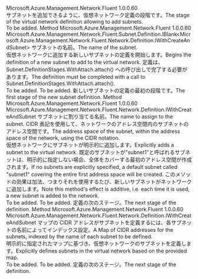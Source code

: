 <Type Name="IWithSubnet" FullName="Microsoft.Azure.Management.Network.Fluent.Network.Definition.IWithSubnet">
  <TypeSignature Language="C#" Value="public interface IWithSubnet" />
  <TypeSignature Language="ILAsm" Value=".class public interface auto ansi abstract IWithSubnet" />
  <TypeSignature Language="DocId" Value="T:Microsoft.Azure.Management.Network.Fluent.Network.Definition.IWithSubnet" />
  <TypeSignature Language="VB.NET" Value="Public Interface IWithSubnet" />
  <TypeSignature Language="F#" Value="type IWithSubnet = interface" />
  <AssemblyInfo>
    <AssemblyName>Microsoft.Azure.Management.Network.Fluent</AssemblyName>
    <AssemblyVersion>1.0.0.60</AssemblyVersion>
  </AssemblyInfo>
  <Interfaces />
  <Docs>
    <summary>
            <span data-ttu-id="916df-101">サブネットを追加できるように、仮想ネットワーク定義の段階です。</span><span class="sxs-lookup"><span data-stu-id="916df-101">The stage of the virtual network definition allowing to add subnets.</span></span>
            </summary>
    <remarks>To be added.</remarks>
  </Docs>
  <Members>
    <Member MemberName="DefineSubnet">
      <MemberSignature Language="C#" Value="public Microsoft.Azure.Management.Network.Fluent.Subnet.Definition.IBlank&lt;Microsoft.Azure.Management.Network.Fluent.Network.Definition.IWithCreateAndSubnet&gt; DefineSubnet (string name);" />
      <MemberSignature Language="ILAsm" Value=".method public hidebysig newslot virtual instance class Microsoft.Azure.Management.Network.Fluent.Subnet.Definition.IBlank`1&lt;class Microsoft.Azure.Management.Network.Fluent.Network.Definition.IWithCreateAndSubnet&gt; DefineSubnet(string name) cil managed" />
      <MemberSignature Language="DocId" Value="M:Microsoft.Azure.Management.Network.Fluent.Network.Definition.IWithSubnet.DefineSubnet(System.String)" />
      <MemberSignature Language="VB.NET" Value="Public Function DefineSubnet (name As String) As IBlank(Of IWithCreateAndSubnet)" />
      <MemberSignature Language="F#" Value="abstract member DefineSubnet : string -&gt; Microsoft.Azure.Management.Network.Fluent.Subnet.Definition.IBlank&lt;Microsoft.Azure.Management.Network.Fluent.Network.Definition.IWithCreateAndSubnet&gt;" Usage="iWithSubnet.DefineSubnet name" />
      <MemberType>Method</MemberType>
      <AssemblyInfo>
        <AssemblyName>Microsoft.Azure.Management.Network.Fluent</AssemblyName>
        <AssemblyVersion>1.0.0.60</AssemblyVersion>
      </AssemblyInfo>
      <ReturnValue>
        <ReturnType>Microsoft.Azure.Management.Network.Fluent.Subnet.Definition.IBlank&lt;Microsoft.Azure.Management.Network.Fluent.Network.Definition.IWithCreateAndSubnet&gt;</ReturnType>
      </ReturnValue>
      <Parameters>
        <Parameter Name="name" Type="System.String" />
      </Parameters>
      <Docs>
        <param name="name"><span data-ttu-id="916df-102">サブネットの名前。</span><span class="sxs-lookup"><span data-stu-id="916df-102">The name of the subnet.</span></span></param>
        <summary>
            <span data-ttu-id="916df-103">仮想ネットワークに追加する新しいサブネットの定義を開始します。</span><span class="sxs-lookup"><span data-stu-id="916df-103">Begins the definition of a new subnet to add to the virtual network.</span></span>
            <span data-ttu-id="916df-104">定義は、Subnet.DefinitionStages.WithAttach.attach() への呼び出しで完了する必要があります。</span><span class="sxs-lookup"><span data-stu-id="916df-104">The definition must be completed with a call to  Subnet.DefinitionStages.WithAttach.attach().</span></span>
            </summary>
        <returns>To be added.</returns>
        <remarks>To be added.</remarks>
        <return><span data-ttu-id="916df-105">新しいサブネットの定義の最初の段階です。</span><span class="sxs-lookup"><span data-stu-id="916df-105">The first stage of the new subnet definition.</span></span></return>
      </Docs>
    </Member>
    <Member MemberName="WithSubnet">
      <MemberSignature Language="C#" Value="public Microsoft.Azure.Management.Network.Fluent.Network.Definition.IWithCreateAndSubnet WithSubnet (string name, string cidr);" />
      <MemberSignature Language="ILAsm" Value=".method public hidebysig newslot virtual instance class Microsoft.Azure.Management.Network.Fluent.Network.Definition.IWithCreateAndSubnet WithSubnet(string name, string cidr) cil managed" />
      <MemberSignature Language="DocId" Value="M:Microsoft.Azure.Management.Network.Fluent.Network.Definition.IWithSubnet.WithSubnet(System.String,System.String)" />
      <MemberSignature Language="VB.NET" Value="Public Function WithSubnet (name As String, cidr As String) As IWithCreateAndSubnet" />
      <MemberSignature Language="F#" Value="abstract member WithSubnet : string * string -&gt; Microsoft.Azure.Management.Network.Fluent.Network.Definition.IWithCreateAndSubnet" Usage="iWithSubnet.WithSubnet (name, cidr)" />
      <MemberType>Method</MemberType>
      <AssemblyInfo>
        <AssemblyName>Microsoft.Azure.Management.Network.Fluent</AssemblyName>
        <AssemblyVersion>1.0.0.60</AssemblyVersion>
      </AssemblyInfo>
      <ReturnValue>
        <ReturnType>Microsoft.Azure.Management.Network.Fluent.Network.Definition.IWithCreateAndSubnet</ReturnType>
      </ReturnValue>
      <Parameters>
        <Parameter Name="name" Type="System.String" />
        <Parameter Name="cidr" Type="System.String" />
      </Parameters>
      <Docs>
        <param name="name"><span data-ttu-id="916df-106">サブネットに割り当てる名前。</span><span class="sxs-lookup"><span data-stu-id="916df-106">The name to assign to the subnet.</span></span></param>
        <param name="cidr"><span data-ttu-id="916df-107">CIDR 表記を使用して、ネットワークのアドレス空間内のサブネットのアドレス空間です。</span><span class="sxs-lookup"><span data-stu-id="916df-107">The address space of the subnet, within the address space of the network, using the CIDR notation.</span></span></param>
        <summary>
            <span data-ttu-id="916df-108">仮想ネットワークにサブネットが明示的に追加します。</span><span class="sxs-lookup"><span data-stu-id="916df-108">Explicitly adds a subnet to the virtual network.</span></span>
            <span data-ttu-id="916df-109">既定のサブネットが"subnet1"と呼ばれるサブネットは、明示的に指定しない場合、全体をカバーする最初のアドレス空間が作成されます。</span><span class="sxs-lookup"><span data-stu-id="916df-109">If no subnets are explicitly specified, a default subnet called "subnet1" covering the entire first address space will be created.</span></span>
            <span data-ttu-id="916df-110">このメソッドの効果は加法、つまりそれを使用するたび、新しいサブネットがネットワークに追加します。</span><span class="sxs-lookup"><span data-stu-id="916df-110">Note this method's effect is additive, i.e. each time it is used, a new subnet is added to the network.</span></span>
            </summary>
        <returns>To be added.</returns>
        <remarks>To be added.</remarks>
        <return><span data-ttu-id="916df-111">定義の次のステージ。</span><span class="sxs-lookup"><span data-stu-id="916df-111">The next stage of the definition.</span></span></return>
      </Docs>
    </Member>
    <Member MemberName="WithSubnets">
      <MemberSignature Language="C#" Value="public Microsoft.Azure.Management.Network.Fluent.Network.Definition.IWithCreateAndSubnet WithSubnets (System.Collections.Generic.IDictionary&lt;string,string&gt; nameCidrPairs);" />
      <MemberSignature Language="ILAsm" Value=".method public hidebysig newslot virtual instance class Microsoft.Azure.Management.Network.Fluent.Network.Definition.IWithCreateAndSubnet WithSubnets(class System.Collections.Generic.IDictionary`2&lt;string, string&gt; nameCidrPairs) cil managed" />
      <MemberSignature Language="DocId" Value="M:Microsoft.Azure.Management.Network.Fluent.Network.Definition.IWithSubnet.WithSubnets(System.Collections.Generic.IDictionary{System.String,System.String})" />
      <MemberSignature Language="VB.NET" Value="Public Function WithSubnets (nameCidrPairs As IDictionary(Of String, String)) As IWithCreateAndSubnet" />
      <MemberSignature Language="F#" Value="abstract member WithSubnets : System.Collections.Generic.IDictionary&lt;string, string&gt; -&gt; Microsoft.Azure.Management.Network.Fluent.Network.Definition.IWithCreateAndSubnet" Usage="iWithSubnet.WithSubnets nameCidrPairs" />
      <MemberType>Method</MemberType>
      <AssemblyInfo>
        <AssemblyName>Microsoft.Azure.Management.Network.Fluent</AssemblyName>
        <AssemblyVersion>1.0.0.60</AssemblyVersion>
      </AssemblyInfo>
      <ReturnValue>
        <ReturnType>Microsoft.Azure.Management.Network.Fluent.Network.Definition.IWithCreateAndSubnet</ReturnType>
      </ReturnValue>
      <Parameters>
        <Parameter Name="nameCidrPairs" Type="System.Collections.Generic.IDictionary&lt;System.String,System.String&gt;" />
      </Parameters>
      <Docs>
        <param name="nameCidrPairs"><span data-ttu-id="916df-112">マップの CIDR アドレスがサブネットを定義するには、各サブネットの名前によってインデックス設定。</span><span class="sxs-lookup"><span data-stu-id="916df-112">A  Map of CIDR addresses for the subnets, indexed by the name of each subnet to be defined.</span></span></param>
        <summary>
            <span data-ttu-id="916df-113">明示的に指定されたマップに基づき、仮想ネットワークのサブネットを定義します。</span><span class="sxs-lookup"><span data-stu-id="916df-113">Explicitly defines subnets in the virtual network based on the provided map.</span></span>
            </summary>
        <returns>To be added.</returns>
        <remarks>To be added.</remarks>
        <return><span data-ttu-id="916df-114">定義の次のステージ。</span><span class="sxs-lookup"><span data-stu-id="916df-114">The next stage of the definition.</span></span></return>
      </Docs>
    </Member>
  </Members>
</Type>